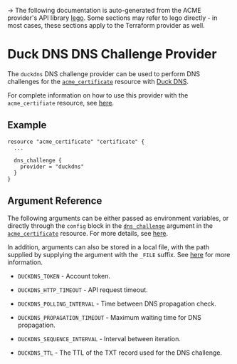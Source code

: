 -> The following documentation is auto-generated from the ACME
provider's API library [lego](https://go-acme.github.io/lego/).  Some
sections may refer to lego directly - in most cases, these sections
apply to the Terraform provider as well.

# Duck DNS DNS Challenge Provider

The `duckdns` DNS challenge provider can be used to perform DNS challenges for
the [`acme_certificate`][resource-acme-certificate] resource with
[Duck DNS](https://www.duckdns.org/).

[resource-acme-certificate]: /docs/providers/acme/r/certificate.html

For complete information on how to use this provider with the `acme_certifiate`
resource, see [here][resource-acme-certificate-dns-challenges].

[resource-acme-certificate-dns-challenges]: /docs/providers/acme/r/certificate.html#using-dns-challenges

## Example

```hcl
resource "acme_certificate" "certificate" {
  ...

  dns_challenge {
    provider = "duckdns"
  }
}
```
## Argument Reference

The following arguments can be either passed as environment variables, or
directly through the `config` block in the
[`dns_challenge`][resource-acme-certificate-dns-challenge-arg] argument in the
[`acme_certificate`][resource-acme-certificate] resource. For more details, see
[here][resource-acme-certificate-dns-challenges].

[resource-acme-certificate-dns-challenge-arg]: /docs/providers/acme/r/certificate.html#dns_challenge

In addition, arguments can also be stored in a local file, with the path
supplied by supplying the argument with the `_FILE` suffix. See
[here][acme-certificate-file-arg-example] for more information.

[acme-certificate-file-arg-example]: /docs/providers/acme/r/certificate.html#using-variable-files-for-provider-arguments

* `DUCKDNS_TOKEN` - Account token.

* `DUCKDNS_HTTP_TIMEOUT` - API request timeout.
* `DUCKDNS_POLLING_INTERVAL` - Time between DNS propagation check.
* `DUCKDNS_PROPAGATION_TIMEOUT` - Maximum waiting time for DNS propagation.
* `DUCKDNS_SEQUENCE_INTERVAL` - Interval between iteration.
* `DUCKDNS_TTL` - The TTL of the TXT record used for the DNS challenge.


